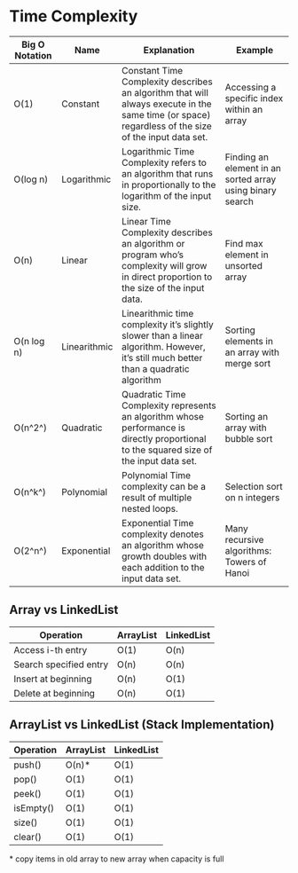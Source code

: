 # Time Complexity

| Big O Notation | Name         | Explanation                                                  | Example                                                   |
| -------------- | ------------ | ------------------------------------------------------------ | --------------------------------------------------------- |
| O(1)           | Constant     | Constant Time Complexity describes an algorithm that will always execute in the same time (or space) regardless of the size of the input data set. | Accessing a specific index within an array                |
| O(log n)       | Logarithmic  | Logarithmic Time Complexity refers to an algorithm that runs in proportionally to the logarithm of the input size. | Finding an element in an sorted array using binary search |
| O(n)           | Linear       | Linear Time Complexity describes an algorithm or program who’s complexity will grow in direct proportion to the size of the input data. | Find max element in unsorted array                        |
| O(n log n)     | Linearithmic | Linearithmic time complexity it’s slightly slower than a linear algorithm. However, it’s still much better than a quadratic algorithm | Sorting elements in an array with merge sort              |
| O(n^2^)        | Quadratic    | Quadratic Time Complexity represents an algorithm whose performance is directly proportional to the squared size of the input data set. | Sorting an array with bubble sort                         |
| O(n^k^)        | Polynomial   | Polynomial Time complexity can be a result of multiple nested loops. | Selection sort on n integers                              |
| O(2^n^)        | Exponential  | Exponential Time complexity denotes an algorithm whose growth doubles with each addition to the input data set. | Many recursive algorithms: Towers of Hanoi                |

## Array vs LinkedList 

| Operation              | ArrayList | LinkedList |
| ---------------------- | --------- | ---------- |
| Access i-th entry      | O(1)      | O(n)       |
| Search specified entry | O(n)      | O(n)       |
| Insert at beginning    | O(n)      | O(1)       |
| Delete at beginning    | O(n)      | O(1)       |



## ArrayList vs LinkedList  (Stack Implementation)

| Operation | ArrayList | LinkedList |
| --------- | --------- | ---------- |
| push()    | O(n)*     | O(1)       |
| pop()     | O(1)      | O(1)       |
| peek()    | O(1)      | O(1)       |
| isEmpty() | O(1)      | O(1)       |
| size()    | O(1)      | O(1)       |
| clear()   | O(1)      | O(1)       |

\* copy items in old array to new array when capacity is full


